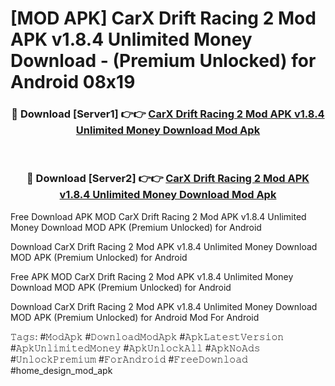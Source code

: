 # [MOD APK] CarX Drift Racing 2 Mod APK v1.8.4 Unlimited Money Download - (Premium Unlocked) for Android 08x19



<div align="center">
<h3>🔴 Download [Server1] 👉👉 <a href="https://momento.my/?title=CarX_Drift_Racing_2_Mod_APK_v1.8.4_Unlimited_Money_Download">CarX Drift Racing 2 Mod APK v1.8.4 Unlimited Money Download Mod Apk</a></h3><br>

<h3>🔴 Download [Server2] 👉👉 <a href="https://momento.my/?title=CarX_Drift_Racing_2_Mod_APK_v1.8.4_Unlimited_Money_Download">CarX Drift Racing 2 Mod APK v1.8.4 Unlimited Money Download Mod Apk</a></h3>
</div>



Free Download APK MOD CarX Drift Racing 2 Mod APK v1.8.4 Unlimited Money Download MOD APK (Premium Unlocked) for Android

Download CarX Drift Racing 2 Mod APK v1.8.4 Unlimited Money Download MOD APK (Premium Unlocked) for Android

Free APK MOD CarX Drift Racing 2 Mod APK v1.8.4 Unlimited Money Download MOD APK (Premium Unlocked) for Android

Download CarX Drift Racing 2 Mod APK v1.8.4 Unlimited Money Download MOD APK (Premium Unlocked) for Android Mod For Android

𝚃𝚊𝚐𝚜: #𝙼𝚘𝚍𝙰𝚙𝚔 #𝙳𝚘𝚠𝚗𝚕𝚘𝚊𝚍𝙼𝚘𝚍𝙰𝚙𝚔 #𝙰𝚙𝚔𝙻𝚊𝚝𝚎𝚜𝚝𝚅𝚎𝚛𝚜𝚒𝚘𝚗 #𝙰𝚙𝚔𝚄𝚗𝚕𝚒𝚖𝚒𝚝𝚎𝚍𝙼𝚘𝚗𝚎𝚢 #𝙰𝚙𝚔𝚄𝚗𝚕𝚘𝚌𝚔𝙰𝚕𝚕 #𝙰𝚙𝚔𝙽𝚘𝙰𝚍𝚜 #𝚄𝚗𝚕𝚘𝚌𝚔𝙿𝚛𝚎𝚖𝚒𝚞𝚖 #𝙵𝚘𝚛𝙰𝚗𝚍𝚛𝚘𝚒𝚍 #𝙵𝚛𝚎𝚎𝙳𝚘𝚠𝚗𝚕𝚘𝚊𝚍 #home_design_mod_apk
